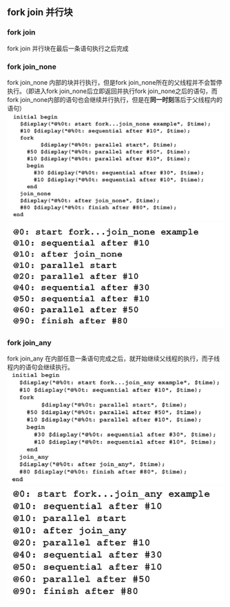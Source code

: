 ## fork join 并行块
### fork join
fork join 并行块在最后一条语句执行之后完成
### fork join_none
fork join_none 内部的块并行执行，但是fork join_none所在的父线程并不会暂停执行。（即进入fork join_none后立即返回并执行fork join_none之后的语句，而fork join_none内部的语句也会继续并行执行，但是在**同一时刻**落后于父线程内的语句）
![](线程和通信.assets\23495115-b0002cf6da01c6db.png)
![](线程和通信.assets\23495115-bceadcf0b2e52fb9.png)
### fork join_any
fork join_any 在内部任意一条语句完成之后，就开始继续父线程的执行，而子线程内的语句会继续执行。
![](线程和通信.assets\23495115-2a7176399925f3bd.png)
![](线程和通信.assets\23495115-ca2b5894a9794440.png)
